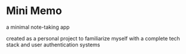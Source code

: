 # Mini Memo

a minimal note-taking app

created as a personal project to familiarize myself
with a complete tech stack and user authentication 
systems